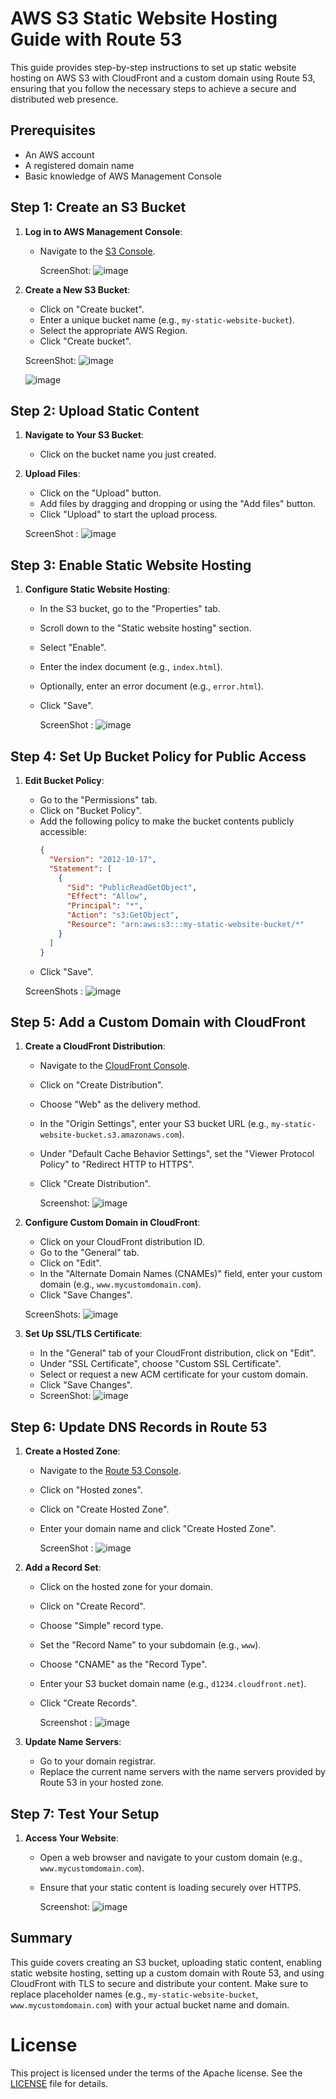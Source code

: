 # AWS S3 Static Website Hosting Guide with Route 53

This guide provides step-by-step instructions to set up static website hosting on AWS S3 with CloudFront and a custom domain using Route 53, ensuring that you follow the necessary steps to achieve a secure and distributed web presence.

## Prerequisites
- An AWS account
- A registered domain name
- Basic knowledge of AWS Management Console

## Step 1: Create an S3 Bucket

1. **Log in to AWS Management Console**:
   - Navigate to the [S3 Console](https://console.aws.amazon.com/s3/).

     ScreenShot:
     ![image](https://github.com/AmalSunny992/handson-s3-static-website-hosting/assets/169422802/913a78a1-e1a8-42de-bafb-a1c274153365)


2. **Create a New S3 Bucket**:
   - Click on "Create bucket".
   - Enter a unique bucket name (e.g., `my-static-website-bucket`).
   - Select the appropriate AWS Region.
   - Click "Create bucket".

   ScreenShot:
   ![image](https://github.com/AmalSunny992/handson-s3-static-website-hosting/assets/169422802/6f72094b-8a6d-4eb2-82c4-cb09770beb70)

   ![image](https://github.com/AmalSunny992/handson-s3-static-website-hosting/assets/169422802/373e5fa7-dcd0-430c-a9c4-9eb660586282)


   
## Step 2: Upload Static Content

1. **Navigate to Your S3 Bucket**:
   - Click on the bucket name you just created.

2. **Upload Files**:
   - Click on the "Upload" button.
   - Add files by dragging and dropping or using the "Add files" button.
   - Click "Upload" to start the upload process.

   ScreenShot :
   ![image](https://github.com/AmalSunny992/handson-s3-static-website-hosting/assets/169422802/f2ed8210-793e-4830-a818-cdf3555b819f)


## Step 3: Enable Static Website Hosting

1. **Configure Static Website Hosting**:
   - In the S3 bucket, go to the "Properties" tab.
   - Scroll down to the "Static website hosting" section.
   - Select "Enable".
   - Enter the index document (e.g., `index.html`).
   - Optionally, enter an error document (e.g., `error.html`).
   - Click "Save".
  
     ScreenShot :
     ![image](https://github.com/AmalSunny992/handson-s3-static-website-hosting/assets/169422802/a09d3d16-b602-42f4-b0ee-a8fd13b7f265)


## Step 4: Set Up Bucket Policy for Public Access

1. **Edit Bucket Policy**:
   - Go to the "Permissions" tab.
   - Click on "Bucket Policy".
   - Add the following policy to make the bucket contents publicly accessible:
     ```json
     {
       "Version": "2012-10-17",
       "Statement": [
         {
           "Sid": "PublicReadGetObject",
           "Effect": "Allow",
           "Principal": "*",
           "Action": "s3:GetObject",
           "Resource": "arn:aws:s3:::my-static-website-bucket/*"
         }
       ]
     }
     ```
   - Click "Save".
   
   ScreenShots :
   ![image](https://github.com/AmalSunny992/handson-s3-static-website-hosting/assets/169422802/cbdf6ec2-4c07-4b4a-a05f-f7e0281e7676)

## Step 5: Add a Custom Domain with CloudFront

1. **Create a CloudFront Distribution**:
   - Navigate to the [CloudFront Console](https://console.aws.amazon.com/cloudfront/).
   - Click on "Create Distribution".
   - Choose "Web" as the delivery method.
   - In the "Origin Settings", enter your S3 bucket URL (e.g., `my-static-website-bucket.s3.amazonaws.com`).
   - Under "Default Cache Behavior Settings", set the "Viewer Protocol Policy" to "Redirect HTTP to HTTPS".
   - Click "Create Distribution".

     Screenshot:
     ![image](https://github.com/AmalSunny992/handson-s3-static-website-hosting/assets/169422802/bcda40d3-2552-4d95-a4b5-a0a044c4df28)
 

2. **Configure Custom Domain in CloudFront**:
   - Click on your CloudFront distribution ID.
   - Go to the "General" tab.
   - Click on "Edit".
   - In the "Alternate Domain Names (CNAMEs)" field, enter your custom domain (e.g., `www.mycustomdomain.com`).
   - Click "Save Changes".
   
   ScreenShots:
   ![image](https://github.com/AmalSunny992/handson-s3-static-website-hosting/assets/169422802/741673b2-2e9e-48d3-a978-c0ec92a08f75)


3. **Set Up SSL/TLS Certificate**:
   - In the "General" tab of your CloudFront distribution, click on "Edit".
   - Under "SSL Certificate", choose "Custom SSL Certificate".
   - Select or request a new ACM certificate for your custom domain.
   - Click "Save Changes".
   - 
     ScreenShot:
     ![image](https://github.com/AmalSunny992/handson-s3-static-website-hosting/assets/169422802/78e357bb-8d2d-45d7-8544-3c6c2cb8861b)


## Step 6: Update DNS Records in Route 53

1. **Create a Hosted Zone**:
   - Navigate to the [Route 53 Console](https://console.aws.amazon.com/route53/).
   - Click on "Hosted zones".
   - Click on "Create Hosted Zone".
   - Enter your domain name and click "Create Hosted Zone".

     ScreenShot :
     ![image](https://github.com/AmalSunny992/handson-s3-static-website-hosting/assets/169422802/e0e8a025-1537-4d35-8726-f0618790552e)


2. **Add a Record Set**:
   - Click on the hosted zone for your domain.
   - Click on "Create Record".
   - Choose "Simple" record type.
   - Set the "Record Name" to your subdomain (e.g., `www`).
   - Choose "CNAME" as the "Record Type".
   - Enter your S3 bucket domain name (e.g., `d1234.cloudfront.net`).
   - Click "Create Records".

     Screenshot :
     ![image](https://github.com/AmalSunny992/handson-s3-static-website-hosting/assets/169422802/69744ca0-8581-4e62-8c60-84b264c94b60)

3. **Update Name Servers**:
   - Go to your domain registrar.
   - Replace the current name servers with the name servers provided by Route 53 in your hosted zone.


## Step 7: Test Your Setup

1. **Access Your Website**:
   - Open a web browser and navigate to your custom domain (e.g., `www.mycustomdomain.com`).
   - Ensure that your static content is loading securely over HTTPS.

     Screenshot:
     ![image](https://github.com/AmalSunny992/handson-s3-static-website-hosting/assets/169422802/97e65db9-1c54-4d07-bb9a-50d4af5273de)


## Summary

This guide covers creating an S3 bucket, uploading static content, enabling static website hosting, setting up a custom domain with Route 53, and using CloudFront with TLS to secure and distribute your content. Make sure to replace placeholder names (e.g., `my-static-website-bucket`, `www.mycustomdomain.com`) with your actual bucket name and domain.

# License

This project is licensed under the terms of the Apache license. See the [LICENSE](./LICENSE) file for details.
